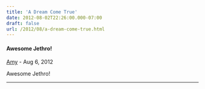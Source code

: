 ```yaml
---
title: 'A Dream Come True'
date: 2012-08-02T22:26:00.000-07:00
draft: false
url: /2012/08/a-dream-come-true.html
---
```


#### Awesome Jethro!
[Amy](https://www.blogger.com/profile/16730340954836360884 "noreply@blogger.com") - <time datetime="2012-08-04T12:16:16.434-07:00">Aug 6, 2012</time>

Awesome Jethro!
<hr />
